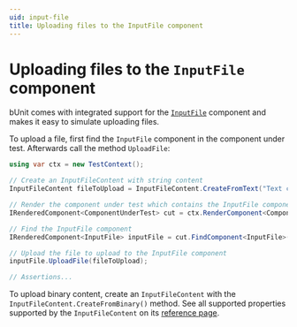 ```yaml
---
uid: input-file
title: Uploading files to the InputFile component
---
```


# Uploading files to the `InputFile` component

bUnit comes with integrated support for the [`InputFile`](https://docs.microsoft.com/en-us/aspnet/core/blazor/file-uploads?view=aspnetcore-6.0&pivots=server) component and makes it easy to simulate uploading files.

To upload a file, first find the `InputFile` component in the component under test. Afterwards call the method `UploadFile`:

```csharp
using var ctx = new TestContext();

// Create an InputFileContent with string content
InputFileContent fileToUpload = InputFileContent.CreateFromText("Text content", "Filename.txt");

// Render the component under test which contains the InputFile component as a child component
IRenderedComponent<ComponentUnderTest> cut = ctx.RenderComponent<ComponentUnderTest>();

// Find the InputFile component
IRenderedComponent<InputFile> inputFile = cut.FindComponent<InputFile>();

// Upload the file to upload to the InputFile component
inputFile.UploadFile(fileToUpload);

// Assertions...
```

To upload binary content, create an `InputFileContent`  with the `InputFileContent.CreateFromBinary()` method.
See all supported properties supported by the `InputFileContent` on its [reference page](xref:Bunit.InputFileContent).